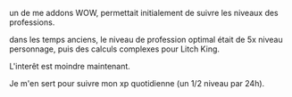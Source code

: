 un de me addons WOW, permettait initialement de suivre les niveaux des professions.

dans les temps anciens, le niveau de profession optimal était de 5x niveau personnage, puis des calculs complexes pour Litch King.

L'interêt est moindre maintenant.

Je m'en sert pour suivre mon xp quotidienne (un 1/2 niveau par 24h).
